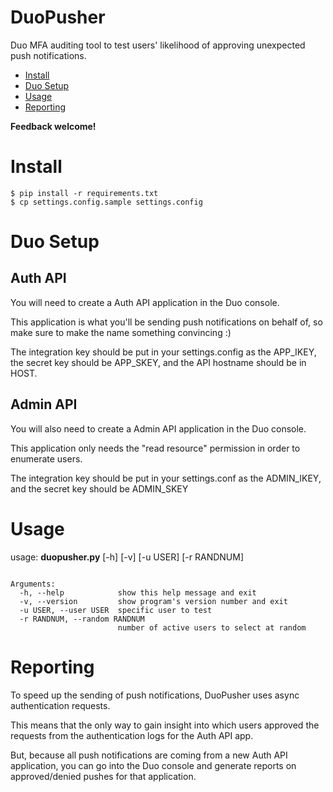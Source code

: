 # DuoPusher
Duo MFA auditing tool to test users' likelihood of approving unexpected push notifications.

- [Install](#install)
- [Duo Setup](#duo-setup)
- [Usage](#usage)
- [Reporting](#reporting)

**Feedback welcome!**

# Install
```
$ pip install -r requirements.txt
$ cp settings.config.sample settings.config
``` 

# Duo Setup

## Auth API
You will need to create a Auth API application in the Duo console.

This application is what you'll be sending push notifications on behalf of, so make sure to make the name something convincing :)

The integration key should be put in your settings.config as the APP_IKEY, the secret key should be APP_SKEY, and the API hostname should be in HOST.

## Admin API

You will also need to create a Admin API application in the Duo console.

This application only needs the "read resource" permission in order to enumerate users.

The integration key should be put in your settings.conf as the ADMIN_IKEY, and the secret key should be ADMIN_SKEY

# Usage
usage: **duopusher.py** [-h] [-v] [-u USER] [-r RANDNUM]
```

Arguments:
  -h, --help            show this help message and exit
  -v, --version         show program's version number and exit
  -u USER, --user USER  specific user to test
  -r RANDNUM, --random RANDNUM
                        number of active users to select at random
```

# Reporting
To speed up the sending of push notifications, DuoPusher uses async authentication requests.

This means that the only way to gain insight into which users approved the requests from the authentication logs for the Auth API app.

But, because all push notifications are coming from a new Auth API application, you can go into the Duo console and generate reports on approved/denied pushes for that application.